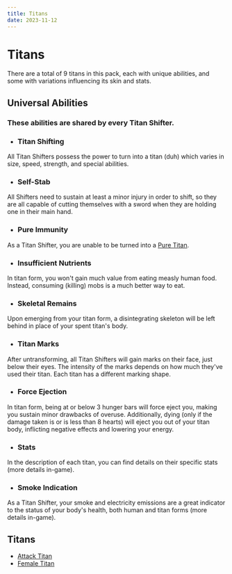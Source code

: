 ```yaml
---
title: Titans
date: 2023-11-12
---
```


# Titans

There are a total of 9 titans in this pack, each with unique abilities, and some with variations influencing its skin and stats.

## Universal Abilities
### **These abilities are shared by every Titan Shifter.**
* ### Titan Shifting
All Titan Shifters possess the power to turn into a titan (duh) which varies in size, speed, strength, and special abilities.
* ### Self-Stab
All Shifters need to sustain at least a minor injury in order to shift, so they are all capable of cutting themselves with a sword when they are holding one in their main hand.
* ### Pure Immunity
As a Titan Shifter, you are unable to be turned into a [Pure Titan](./titans/pure.md).
* ### Insufficient Nutrients
In titan form, you won't gain much value from eating measly human food. Instead, consuming (killing) mobs is a much better way to eat.
* ### Skeletal Remains
Upon emerging from your titan form, a disintegrating skeleton will be left behind in place of your spent titan's body.
* ### Titan Marks
After untransforming, all Titan Shifters will gain marks on their face, just below their eyes. The intensity of the marks depends on how much they've used their titan. Each titan has a different marking shape.
* ### Force Ejection
In titan form, being at or below 3 hunger bars will force eject you, making you sustain minor drawbacks of overuse. Additionally, dying (only if the damage taken is or is less than 8 hearts) will eject you out of your titan body, inflicting negative effects and lowering your energy.
* ### Stats
In the description of each titan, you can find details on their specific stats (more details in-game).
* ### Smoke Indication
As a Titan Shifter, your smoke and electricity emissions are a great indicator to the status of your body's health, both human and titan forms (more details in-game).

## Titans
* [Attack Titan](./titans/attack.md)
* [Female Titan](./titans/female.md)